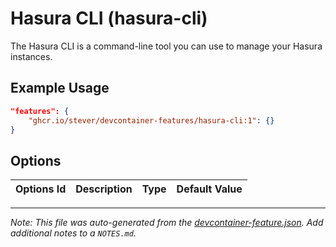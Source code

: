 
# Hasura CLI (hasura-cli)

The Hasura CLI is a command-line tool you can use to manage your Hasura instances.

## Example Usage

```json
"features": {
    "ghcr.io/stever/devcontainer-features/hasura-cli:1": {}
}
```

## Options

| Options Id | Description | Type | Default Value |
|-----|-----|-----|-----|




---

_Note: This file was auto-generated from the [devcontainer-feature.json](https://github.com/stever/devcontainer-features/blob/main/src/hasura-cli/devcontainer-feature.json).  Add additional notes to a `NOTES.md`._

